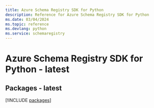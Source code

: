 ```yaml
---
title: Azure Schema Registry SDK for Python
description: Reference for Azure Schema Registry SDK for Python
ms.date: 03/04/2024
ms.topic: reference
ms.devlang: python
ms.service: schemaregistry
---
```

# Azure Schema Registry SDK for Python - latest
## Packages - latest
[!INCLUDE [packages](schema-registry-index.md)]